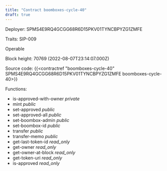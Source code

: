 ```yaml
---
title: "Contract boomboxes-cycle-40"
draft: true
---
```

Deployer: SPMS4E9RQ4GCGG68R6D15PKV01TYNCBPYZG1ZMFE

Traits:
SIP-009 

Operable

Block height: 70769 (2022-08-07T23:14:07.000Z)

Source code: {{<contractref "boomboxes-cycle-40" SPMS4E9RQ4GCGG68R6D15PKV01TYNCBPYZG1ZMFE boomboxes-cycle-40>}}

Functions:

* is-approved-with-owner _private_
* mint _public_
* set-approved _public_
* set-approved-all _public_
* set-boombox-admin _public_
* set-boombox-id _public_
* transfer _public_
* transfer-memo _public_
* get-last-token-id _read_only_
* get-owner _read_only_
* get-owner-at-block _read_only_
* get-token-uri _read_only_
* is-approved _read_only_

